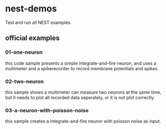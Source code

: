 # nest-demos
Test and run all NEST examples

## official examples

### 01-one-neuron
this code sample presents a simple integrate-and-fire neuron, and uses a multimeter and
a spikerecorder to record membrane potentials and spikes.

### 02-two-neuron
this sample shows a multimeter can measure two neurons at the same time, but it needs to 
plot all recorded data seperately, or it is not plot correctly.

### 03-a-neuron-with-poisson-noise
this sample creates a integrate-and-fire neuron with poisson noise as input.
